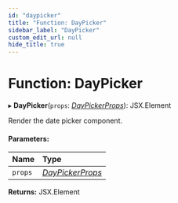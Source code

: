 ```yaml
---
id: "daypicker"
title: "Function: DayPicker"
sidebar_label: "DayPicker"
custom_edit_url: null
hide_title: true
---
```


# Function: DayPicker

▸ **DayPicker**(`props`: [*DayPickerProps*](../interfaces/daypickerprops.md)): JSX.Element

Render the date picker component.

#### Parameters:

Name | Type |
:------ | :------ |
`props` | [*DayPickerProps*](../interfaces/daypickerprops.md) |

**Returns:** JSX.Element
